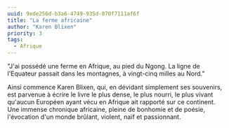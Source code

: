 ```yaml
---
uuid: 9ede256d-b3a6-4749-935d-070f7111af6f
title: "La ferme africaine"
author: "Karen Blixen"
priority: 3
tags:
  - Afrique
---
```


"J'ai possédé une ferme en Afrique, au pied du Ngong. La ligne de l'Equateur passait dans les montagnes, à vingt-cinq milles au Nord."

Ainsi commence Karen Blixen, qui, en dévidant simplement ses souvenirs, est parvenue à écrire le livre le plus dense, le plus nourri, le plus vivant qu'aucun Européen ayant vécu en Afrique ait rapporté sur ce continent. Une immense chronique africaine, pleine de bonhomie et de poésie, l'évocation d'un monde brûlant, violent, naïf et passionnant.


